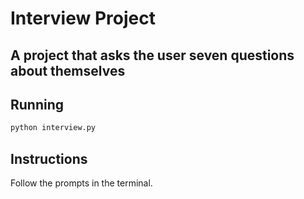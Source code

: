 # Interview Project

## A project that asks the user seven questions about themselves

## Running

```bash
python interview.py
```

## Instructions

Follow the prompts in the terminal.
